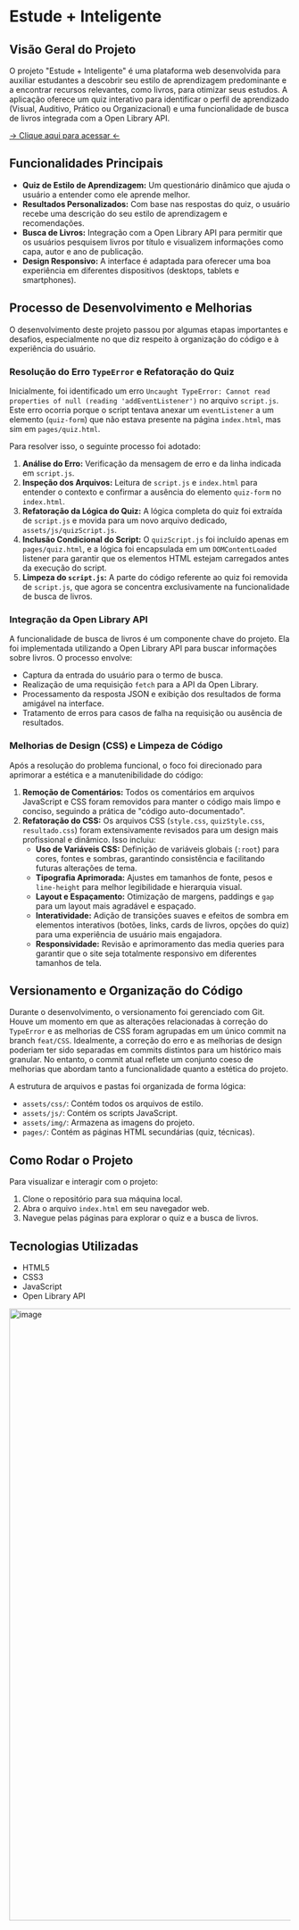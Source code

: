 # Estude + Inteligente

## Visão Geral do Projeto

O projeto "Estude + Inteligente" é uma plataforma web desenvolvida para auxiliar estudantes a descobrir seu estilo de aprendizagem predominante e a encontrar recursos relevantes, como livros, para otimizar seus estudos. A aplicação oferece um quiz interativo para identificar o perfil de aprendizado (Visual, Auditivo, Prático ou Organizacional) e uma funcionalidade de busca de livros integrada com a Open Library API.

 [-> Clique aqui para acessar <-](https://estude-mais-inteligente.netlify.app/)

## Funcionalidades Principais

-   **Quiz de Estilo de Aprendizagem:** Um questionário dinâmico que ajuda o usuário a entender como ele aprende melhor.
-   **Resultados Personalizados:** Com base nas respostas do quiz, o usuário recebe uma descrição do seu estilo de aprendizagem e recomendações.
-   **Busca de Livros:** Integração com a Open Library API para permitir que os usuários pesquisem livros por título e visualizem informações como capa, autor e ano de publicação.
-   **Design Responsivo:** A interface é adaptada para oferecer uma boa experiência em diferentes dispositivos (desktops, tablets e smartphones).

## Processo de Desenvolvimento e Melhorias

O desenvolvimento deste projeto passou por algumas etapas importantes e desafios, especialmente no que diz respeito à organização do código e à experiência do usuário.

### Resolução do Erro `TypeError` e Refatoração do Quiz

Inicialmente, foi identificado um erro `Uncaught TypeError: Cannot read properties of null (reading 'addEventListener')` no arquivo `script.js`. Este erro ocorria porque o script tentava anexar um `eventListener` a um elemento (`quiz-form`) que não estava presente na página `index.html`, mas sim em `pages/quiz.html`.

Para resolver isso, o seguinte processo foi adotado:
1.  **Análise do Erro:** Verificação da mensagem de erro e da linha indicada em `script.js`.
2.  **Inspeção dos Arquivos:** Leitura de `script.js` e `index.html` para entender o contexto e confirmar a ausência do elemento `quiz-form` no `index.html`.
3.  **Refatoração da Lógica do Quiz:** A lógica completa do quiz foi extraída de `script.js` e movida para um novo arquivo dedicado, `assets/js/quizScript.js`.
4.  **Inclusão Condicional do Script:** O `quizScript.js` foi incluído apenas em `pages/quiz.html`, e a lógica foi encapsulada em um `DOMContentLoaded` listener para garantir que os elementos HTML estejam carregados antes da execução do script.
5.  **Limpeza do `script.js`:** A parte do código referente ao quiz foi removida de `script.js`, que agora se concentra exclusivamente na funcionalidade de busca de livros.

### Integração da Open Library API

A funcionalidade de busca de livros é um componente chave do projeto. Ela foi implementada utilizando a Open Library API para buscar informações sobre livros. O processo envolve:
-   Captura da entrada do usuário para o termo de busca.
-   Realização de uma requisição `fetch` para a API da Open Library.
-   Processamento da resposta JSON e exibição dos resultados de forma amigável na interface.
-   Tratamento de erros para casos de falha na requisição ou ausência de resultados.

### Melhorias de Design (CSS) e Limpeza de Código

Após a resolução do problema funcional, o foco foi direcionado para aprimorar a estética e a manutenibilidade do código:
1.  **Remoção de Comentários:** Todos os comentários em arquivos JavaScript e CSS foram removidos para manter o código mais limpo e conciso, seguindo a prática de "código auto-documentado".
2.  **Refatoração do CSS:** Os arquivos CSS (`style.css`, `quizStyle.css`, `resultado.css`) foram extensivamente revisados para um design mais profissional e dinâmico. Isso incluiu:
    *   **Uso de Variáveis CSS:** Definição de variáveis globais (`:root`) para cores, fontes e sombras, garantindo consistência e facilitando futuras alterações de tema.
    *   **Tipografia Aprimorada:** Ajustes em tamanhos de fonte, pesos e `line-height` para melhor legibilidade e hierarquia visual.
    *   **Layout e Espaçamento:** Otimização de margens, paddings e `gap` para um layout mais agradável e espaçado.
    *   **Interatividade:** Adição de transições suaves e efeitos de sombra em elementos interativos (botões, links, cards de livros, opções do quiz) para uma experiência de usuário mais engajadora.
    *   **Responsividade:** Revisão e aprimoramento das media queries para garantir que o site seja totalmente responsivo em diferentes tamanhos de tela.

## Versionamento e Organização do Código

Durante o desenvolvimento, o versionamento foi gerenciado com Git. Houve um momento em que as alterações relacionadas à correção do `TypeError` e as melhorias de CSS foram agrupadas em um único commit na branch `feat/CSS`. Idealmente, a correção do erro e as melhorias de design poderiam ter sido separadas em commits distintos para um histórico mais granular. No entanto, o commit atual reflete um conjunto coeso de melhorias que abordam tanto a funcionalidade quanto a estética do projeto.

A estrutura de arquivos e pastas foi organizada de forma lógica:
-   `assets/css/`: Contém todos os arquivos de estilo.
-   `assets/js/`: Contém os scripts JavaScript.
-   `assets/img/`: Armazena as imagens do projeto.
-   `pages/`: Contém as páginas HTML secundárias (quiz, técnicas).

## Como Rodar o Projeto

Para visualizar e interagir com o projeto:
1.  Clone o repositório para sua máquina local.
2.  Abra o arquivo `index.html` em seu navegador web.
3.  Navegue pelas páginas para explorar o quiz e a busca de livros.

## Tecnologias Utilizadas

-   HTML5
-   CSS3
-   JavaScript
-   Open Library API


<img width="1919" height="1097" alt="image" src="https://github.com/user-attachments/assets/5b85e09e-602d-4848-9f77-2d3fcbda8eeb" />

